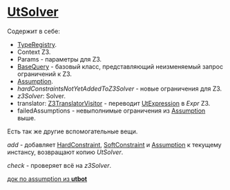 # [UtSolver](../../../../utbot-framework/src/main/kotlin/org/utbot/engine/pc/UtSolver.kt)

Содержит в себе:
- [TypeRegistry](Types.md).
- Context Z3.
- Params - параметры для Z3.
- [BaseQuery](../../../../utbot-framework/src/main/kotlin/org/utbot/engine/pc/Query.kt) - базовый класс, представляющий неизменяемый запрос ограничений к Z3.
- [Assumption](../../../../utbot-framework/src/main/kotlin/org/utbot/engine/symbolic/SymbolicStateUpdate.kt).
- _hardConstraintsNotYetAddedToZ3Solver_ - новые ограничения для Z3.
- _z3Solver_: Solver.
- translator: [Z3TranslatorVisitor](../../../../utbot-framework/src/main/kotlin/org/utbot/engine/pc/Z3TranslatorVisitor.kt) - переводит [UtExpression](UtExpression.md) в _Expr_ Z3.
- failedAssumptions - невыполнимые ограничения из [Assumption](../../../../utbot-framework/src/main/kotlin/org/utbot/engine/symbolic/SymbolicStateUpdate.kt) выше.

Есть так же другие вспомогательные вещи.

_add_ - добавляет [HardConstraint](../../../../utbot-framework/src/main/kotlin/org/utbot/engine/symbolic/SymbolicStateUpdate.kt), [SoftConstraint](../../../../utbot-framework/src/main/kotlin/org/utbot/engine/symbolic/SymbolicStateUpdate.kt) и [Assumption](../../../../utbot-framework/src/main/kotlin/org/utbot/engine/symbolic/SymbolicStateUpdate.kt) к текущему инстансу, возвращают копию _UtSolver_.

_check_ - проверяет всё на _z3Solver_.

[док по assumption из **utbot**](../../../../docs/AssumptionsMechanism.md)
